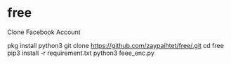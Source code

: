 # free
Clone Facebook Account

pkg install python3
git clone https://github.com/zaypaihtet/free/.git
cd free
pip3 install -r requirement.txt
python3 feee_enc.py
